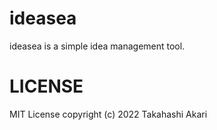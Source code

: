 # ideasea
ideasea is a simple idea management tool.


# LICENSE
MIT License copyright (c) 2022 Takahashi Akari